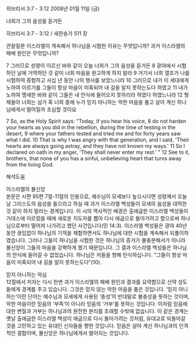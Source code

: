 히브리서 3:7 - 3:12 
2008년 01월 11일 (금)

너희가 그의 음성을 듣거든



히브리서 3:7 - 3:12 / 새찬송가 511 장


관찰질문
이스라엘이 계속해서 하나님을 시험한 이유는 무엇입니까?
과거 이스라엘의 패배 원인은 무엇입니까?

7 그러므로 성령이 이르신 바와 같이 오늘 너희가 그의 음성을 듣거든 8 광야에서 시험하던 날에 거역하던 것 같이 너희 마음을 완고하게 하지 말라 9 거기서 너희 열조가 나를 시험하여 증험하고 사십 년 동안 나의 행사를 보았느니라 10 그러므로 내가 이 세대에게 노하여 이르기를 그들이 항상 마음이 미혹되어 내 길을 알지 못하는도다 하였고 11 내가 노하여 맹세한 바와 같이 그들은 내 안식에 들어오지 못하리라 하였다 하였느니라 12 형제들아 너희는 삼가 혹 너희 중에 누가 믿지 아니하는 악한 마음을 품고 살아 계신 하나님에게서 떨어질까 조심할 것이요  

7 So, as the Holy Spirit says: "Today, if you hear his voice, 8 do not harden your hearts as you did in the rebellion, during the time of testing in the desert, 9 where your fathers tested and tried me and for forty years saw what I did. 10 That is why I was angry with that generation, and I said, 'Their hearts are always going astray, and they have not known my ways.' 11 So I declared on oath in my anger, 'They shall never enter my rest.' " 
12 See to it, brothers, that none of you has a sinful, unbelieving heart that turns away from the living God.

해석도움





이스라엘의 불신앙  
본문은 시편 95편 7절-11절의 인용으로, 예수님이 모세보다 높으시다면 성령께서 오늘날 그리스도의 음성을 들으라고 하실 때 과거 이스라엘 백성들이 모세의 음성을 대적한 것 같이 하지 말라는 경계입니다. 이 시의 역사적인 배경은 출애굽한 이스라엘 백성들이 가데스에 이르렀을 때에 새로운 지도자를 뽑아 다시 애굽으로 돌아가려고 함으로써 하나님으로부터 떨어져 나가려고 했던 사건입니다(민 14:3). 이스라엘 백성들은 광야 40년 동안 끊임없이 하나님의 기적을 체험하면서도 하나님에 대한 시험을 계속해서 되풀이하였습니다. 그러나 그들이 하나님을 시험한 것은 하나님의 증거가 불충분해서가 아니라 불신앙이 그들의 마음을 강퍅하게 했기 때문입니다. 그 결과 이스라엘 백성들은 하나님의 안식에 들어갈 수 없었습니다. 하나님은 저들을 향해 탄식하십니다. “그들이 항상 마음이 미혹되어 내 길을 알지 못하는도다”(10).    

믿지 아니하는 악심  
12절에서 저자는 다시 한번 과거 이스라엘의 패배 원인과 결과를 요약함으로 신약 성도들에게 경계를 주고 있습니다. 그것은 믿지 않는 악한 마음을 품은 것입니다. ‘믿지 아니하는’이란 단어는 예수님과 모세에게 사용된 ‘충성’의 반대말로 불충성을 뜻하는 것이며, 악한 마음이란 믿음의 ‘부족’이 아니라 믿음의 ‘거부’를 뜻하는 것입니다. 이처럼 믿음에 대한 변절과 거부는 하나님과의 완전한 분리를 초래할 수밖에 없습니다. 이 같은 경계는 옛날 출애굽한 이스라엘 백성이 애굽으로 다시 돌아가려는 것처럼, 유대교로 되돌아갈 것을 고민하고 있는 유대인 신자들을 향한 것입니다. 믿음은 살아 계신 하나님과의 인격적인 결합이며, 불신앙은 하나님에게서 떨어지는 것입니다.